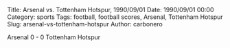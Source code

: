 Title: Arsenal vs. Tottenham Hotspur, 1990/09/01
Date: 1990/09/01 00:00
Category: sports
Tags: football, football scores, Arsenal, Tottenham Hotspur
Slug: arsenal-vs-tottenham-hotspur
Author: carbonero


Arsenal 0 - 0 Tottenham Hotspur
